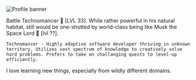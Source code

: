 ![Profile banner](https://github.com/Tsubanee/Tsubanee/blob/main/AleX%20Z.png)

Battle Technomancer :robot: [LVL 33]. While rather powerful in his natural 
habitat, still would be one-shotted by world-class being like Musk the 
Space Lord :milky_way: [lvl ??].

```Technomancer - Highly adaptive software developer thriving in unknown territory. Utilizes vast spectrum of knowledge to creatively solve hard problems. Prefers to take on challanging quests to level-up efficiently.```


I love learning new things, especially from wildly different domains.



